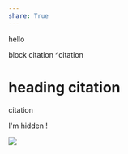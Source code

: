 ```yaml
---
share: True
---
```

hello

block citation ^citation

# heading citation
citation

I'm hidden !

![](../../obs2mk-2.png)